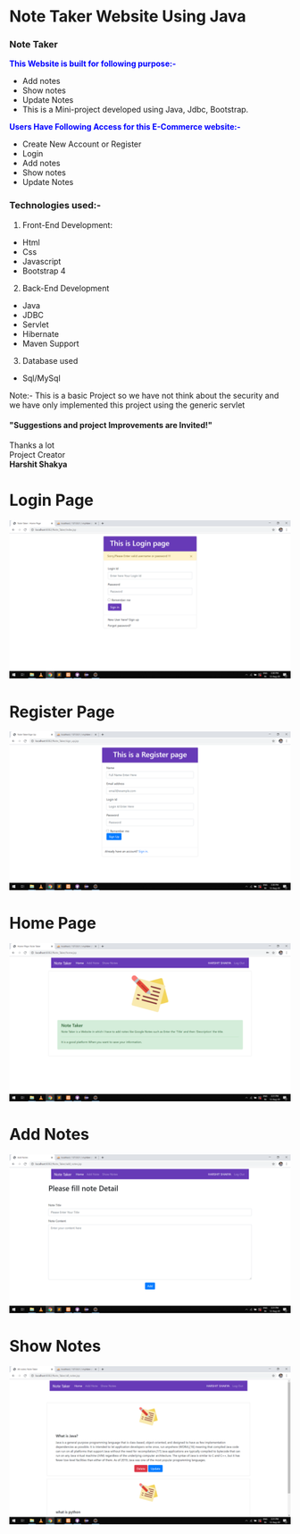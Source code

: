 # Note Taker Website Using Java 
### Note Taker
<span style="color:blue">**This Website is built for following purpose:-**</span>
- Add notes
- Show notes
- Update Notes
- This is a Mini-project developed using Java, Jdbc, Bootstrap. 



<span style="color:blue">**Users Have Following Access for this E-Commerce website:-**</span>
- Create New Account or Register
- Login
- Add notes
- Show notes
- Update Notes

### Technologies used:-
1. Front-End Development:
- Html
- Css
- Javascript
- Bootstrap 4

2. Back-End Development
- Java
- JDBC
- Servlet
- Hibernate
- Maven Support

3. Database used
- Sql/MySql


Note:- This is a basic Project so we have not think about the security and we have only implemented this project using the generic servlet

#### "Suggestions and project Improvements are Invited!"

<bold>Thanks a lot</bold><br/>
                                                                                                        Project Creator<br/>
                                                                                                         <b style="text-align:right;">Harshit Shakya</b>
                                                                                                         
                                                                                                         
<h1>Login Page</h1>
<img src="project images/login.png">

<h1>Register Page</h1>
<img src="project images/register.png">

<h1>Home Page</h1>
<img src="project images/home.png">

<h1>Add Notes</h1>
<img src="project images/add.png">

<h1>Show Notes</h1>
<img src="project images/show.png">
